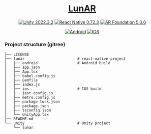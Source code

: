 
<p align="center">
  <a href="https://nextjs.org">
    <!--<picture>
      <source media="(prefers-color-scheme: dark)" srcset="logourldark">
      <img src="logourl" height="128">
    </picture>-->
    <h1 align="center">LunAR</h1>
  </a>
</p>

<p align="center">
  <a target="_blank" href="https://unity.com"><img alt="Unity 2022.3.3" src="https://img.shields.io/badge/unity-2022.3.3-000?style=for-the-badge&logo=unity&logoColor=white&color=444&labelColor=000"></a>
  <a target="_blank" href="https://reactnative.dev/"><img alt="React Native 0.72.3" src="https://img.shields.io/badge/react_native-0.72.3-000?style=for-the-badge&logo=react&logoColor=white&color=444&labelColor=000"></a>
  <a target="_blank" href="https://docs.unity3d.com/Packages/com.unity.xr.arfoundation@5.0/manual/index.html"><img alt="AR Foundation 5.0.6" src="https://img.shields.io/badge/AR%20Foundation-5.0.6-%25fff?style=for-the-badge&logo=googlecardboard&logoColor=fff&color=444&labelColor=000"></a>
</p>

<p align="center">
  <a target="_blank" href="https://www.android.com/"><img alt="Android" src="https://img.shields.io/badge/Android-000?style=for-the-badge&logo=android&logoColor=white"></a>
  <a target="_blank" href="https://www.apple.com/ios/ios-16/"><img alt="IOS" src="https://img.shields.io/badge/iOS-000?style=for-the-badge&logo=ios&logoColor=white"></a>
</p>

### Project structure (gitree)
    ├── LICENSE
    ├── lunar                        # react-native project
    │   ├── android                  # Android build
    │   ├── app.json
    │   ├── App.tsx
    │   ├── babel.config.js
    │   ├── Gemfile
    │   ├── index.js
    │   ├── ios                      # IOS build
    │   ├── jest.config.js
    │   ├── metro.config.js
    │   ├── package-lock.json
    │   ├── package.json
    │   ├── tsconfig.json
    │   └── UnityApp.tsx
    ├── README.md
    └── unity                        # Unity project
        └── lunar
